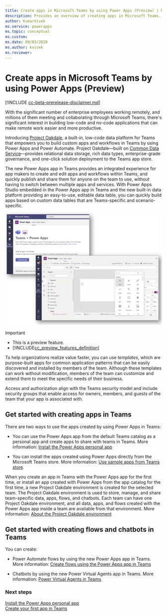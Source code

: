```yaml
---
title: Create apps in Microsoft Teams by using Power Apps (Preview) | Microsoft Docs
description: Provides an overview of creating apps in Microsoft Teams.
author: KumarVivek
ms.service: powerapps
ms.topic: conceptual
ms.custom: 
ms.date: 09/03/2020
ms.author: kvivek
ms.reviewer: 
---
```

# Create apps in Microsoft Teams by using Power Apps (Preview)

[!INCLUDE [cc-beta-prerelease-disclaimer.md](../includes/cc-beta-prerelease-disclaimer.md)]

With the significant number of enterprise employees working remotely, and millions of them meeting and collaborating through Microsoft Teams, there's significant interest in building low-code and no-code applications that can make remote work easier and more productive.

Introducing [Project Oakdale](overview-data-platform.md), a built-in, low-code data platform for Teams that empowers you to build custom apps and workflows in Teams by using Power Apps and Power Automate. Project Oakdale&mdash;built on [Common Data Service](/powerapps/maker/common-data-service/data-platform-intro)&mdash;provides relational data storage, rich data types, enterprise-grade governance, and one-click solution deployment to the Teams app store.  

The new Power Apps app in Teams provides an integrated experience for app makers to create and edit apps and workflows within Teams, and quickly publish and share them for anyone on the team to use, without having to switch between multiple apps and services. With Power Apps Studio embedded in the Power Apps app in Teams and the new built-in data platform providing an easy-to-use, editable data table, you can quickly build apps based on custom data tables that are Teams-specific and scenario-specific.

![The app creation experience in Teams](media/overview.png "The app creation experience in Teams, including the embedded Power Apps Studio experience")

> [!IMPORTANT]
> - This is a preview feature.
> - [!INCLUDE[cc_preview_features_definition](../includes/cc-preview-features-definition.md)]

To help organizations realize value faster, you can use *templates*, which are purpose-built apps for common application patterns that can be easily discovered and installed by members of the team. Although these templates can work without modification, members of the team can customize and extend them to meet the specific needs of their business.

Access and authorization align with the Teams security model and include security groups that enable access for owners, members, and guests of the team that your app is associated with.  

## Get started with creating apps in Teams

There are two ways to use the apps created by using Power Apps in Teams:

- You can use the Power Apps app from the default Teams catalog as a personal app and create apps to share with teams in Teams. More information: [Install the Power Apps personal app](install-personal-app.md)

- You can install the apps created using Power Apps directly from the Microsoft Teams store. More information: [Use sample apps from Teams store](use-sample-apps-from-teams-store.md).

When you create an app in Teams with the Power Apps app for the first time, or install an app created with Power Apps from the app catalog for the first time, a new Project Oakdale environment is created for the selected team. The Project Oakdale environment is used to store, manage, and share team-specific data, apps, flows, and chatbots. Each team can have one Project Oakdale environment, and all data, apps, and flows created with the Power Apps app inside a team are available from that environment. More information: [About the Project Oakdale environment](/power-platform/admin/about-teams-environment)

## Get started with creating flows and chatbots in Teams

You can create:

- Power Automate flows by using the new Power Apps app in Teams. More information: [Create flows using the Power Apps app in Teams](/power-automate/teams/create-flows-power-apps-app)

- Chatbots by using the new Power Virtual Agents app in Teams. More information: [Power Virtual Agents in Teams](https://aka.ms/pva-teams-docs)

### Next steps

[Install the Power Apps personal app](install-personal-app.md)<br/>
[Create your first app in Teams](create-first-app.md)
